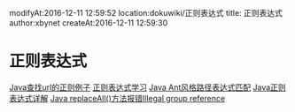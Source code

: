 modifyAt:2016-12-11 12:59:52
location:dokuwiki/正则表达式
title: 正则表达式 
author:xbynet
createAt:2016-12-11 12:59:30

#  正则表达式 
[Java查找url的正则例子](/pages/dokuwiki/regex/java查找url的正则)
[正则表达式学习](/pages/dokuwiki/web/正则表达式)
[Java Ant风格路径表达式匹配](/pages/dokuwiki/regexp/javaant路径表达式匹配)
[Java正则表达式详解](/pages/dokuwiki/regexp/java正则表达式)
[Java replaceAll()方法报错Illegal group reference](/pages/dokuwiki/regexp/java正则exception1)